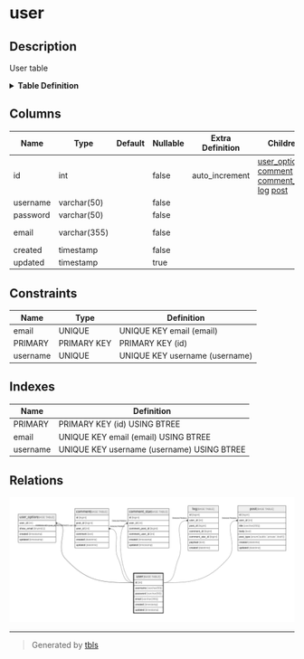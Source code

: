 # user

## Description

User table

<details>
<summary><strong>Table Definition</strong></summary>

```sql
CREATE TABLE `user` (
  `id` int NOT NULL AUTO_INCREMENT,
  `username` varchar(50) NOT NULL,
  `password` varchar(50) NOT NULL,
  `email` varchar(355) NOT NULL COMMENT 'ex. user@example.com',
  `created` timestamp NOT NULL,
  `updated` timestamp NULL DEFAULT NULL,
  PRIMARY KEY (`id`),
  UNIQUE KEY `username` (`username`),
  UNIQUE KEY `email` (`email`)
) ENGINE=InnoDB AUTO_INCREMENT=[Redacted by tbls] DEFAULT CHARSET=utf8mb4 COLLATE=utf8mb4_0900_ai_ci COMMENT='User table'
```

</details>

## Columns

| Name | Type | Default | Nullable | Extra Definition | Children | Parents | Comment |
| ---- | ---- | ------- | -------- | --------------- | -------- | ------- | ------- |
| id | int |  | false | auto_increment | [user_option](user_option.md) [comment](comment.md) [comment_star](comment_star.md) [log](log.md) [post](post.md) |  |  |
| username | varchar(50) |  | false |  |  |  |  |
| password | varchar(50) |  | false |  |  |  |  |
| email | varchar(355) |  | false |  |  |  | ex. user@example.com |
| created | timestamp |  | false |  |  |  |  |
| updated | timestamp |  | true |  |  |  |  |

## Constraints

| Name | Type | Definition |
| ---- | ---- | ---------- |
| email | UNIQUE | UNIQUE KEY email (email) |
| PRIMARY | PRIMARY KEY | PRIMARY KEY (id) |
| username | UNIQUE | UNIQUE KEY username (username) |

## Indexes

| Name | Definition |
| ---- | ---------- |
| PRIMARY | PRIMARY KEY (id) USING BTREE |
| email | UNIQUE KEY email (email) USING BTREE |
| username | UNIQUE KEY username (username) USING BTREE |

## Relations

![er](user.svg)

---

> Generated by [tbls](https://github.com/k1LoW/tbls)
